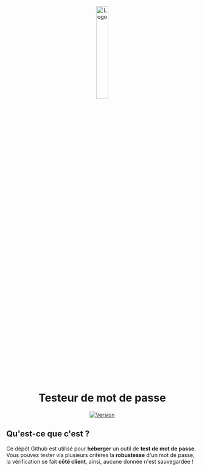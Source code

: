<div align="center">
  <a href="https://password.sylvain.pro"><img src="https://password.sylvain.pro/assets/images/logo.png" alt="Logo" width="25%" height="auto"/></a>

  # Testeur de mot de passe
  [![Version](https://custom-icon-badges.demolab.com/badge/Version%20:-v1.1.0-6479ee?logo=password.sylvain.pro&labelColor=23272A)](https://github.com/20syldev/password/releases/latest)
</div>
  
## Qu'est-ce que c'est ?
Ce dépôt Github est utilisé pour **héberger** un outil de **test de mot de passe**.
Vous pouvez tester via plusieurs critères la **robustesse** d'un mot de passe, la vérification se fait **côté client**, ainsi, aucune donnée n'est sauvegardée !
